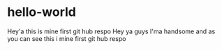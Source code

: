 # hello-world
Hey'a this is mine first git hub respo
Hey ya guys I'ma handsome and as you can see this i mine first git hub respo
